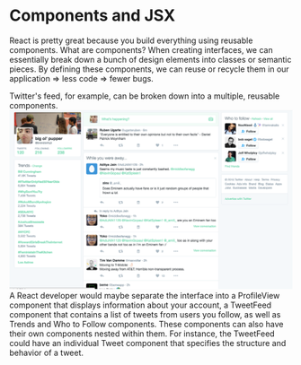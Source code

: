 # Components and JSX

React is pretty great because you build everything using reusable components. What are components? When creating interfaces, we can essentially break down a bunch of design elements into classes or semantic pieces. By defining these components, we can reuse or recycle them in our application => less code => fewer bugs.

Twitter's feed, for example, can be broken down into a multiple, reusable components.
![Twitter](assets/02-components-and-jsx-twitter-example.png)
A React developer would maybe separate the interface into a ProfileView component that displays information about your account, a TweetFeed component that contains a list of tweets from users you follow, as well as Trends and Who to Follow components. These components can also have their own components nested within them. For instance, the TweetFeed could have an individual Tweet component that specifies the structure and behavior of a tweet.

